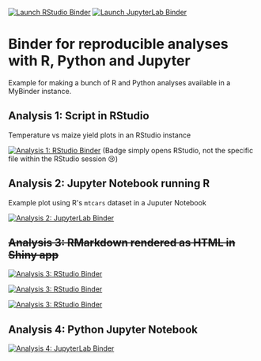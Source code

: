 <!-- badges: start -->
[![Launch RStudio Binder](https://img.shields.io/badge/launch-RStudio-579ACA.svg?style=for-the-badge)](https://mybinder.org/v2/gh/informatics-lab/binder_rstudio_jupyterlab_example/main?urlpath=rstudio) 
[![Launch JupyterLab Binder](https://img.shields.io/badge/launch-JupyterLab-F5A252.svg?style=for-the-badge)](https://mybinder.org/v2/gh/informatics-lab/binder_rstudio_jupyterlab_example/main?urlpath=lab)
<!-- badges: end -->

# Binder for reproducible analyses with R, Python and Jupyter
Example for making a bunch of R and Python analyses available in a MyBinder instance.

## Analysis 1: Script in RStudio

Temperature vs maize yield plots in an RStudio instance

[![Analysis 1: RStudio Binder](https://img.shields.io/badge/1-Rstudio-579ACA.svg?style=for-the-badge)](https://mybinder.org/v2/gh/informatics-lab/binder_rstudio_jupyterlab_example/main?urlpath=rstudio&filepath=analysis/simple_plot.R)
(Badge simply opens RStudio, not the specific file within the RStudio session 😢)

## Analysis 2: Jupyter Notebook running R

Example plot using R's `mtcars` dataset in a Juputer Notebook

[![Analysis 2: JupyterLab Binder](https://img.shields.io/badge/2-JupyterLab-F5A252.svg?style=for-the-badge)](https://mybinder.org/v2/gh/informatics-lab/binder_rstudio_jupyterlab_example/main?urlpath=tree/analysis-2/mtcars_plot.ipynb)


## ~~Analysis 3: RMarkdown rendered as HTML in Shiny app~~

[![Analysis 3: RStudio Binder](https://img.shields.io/badge/3-RStudio-808080.svg?style=for-the-badge)](https://mybinder.org/v2/gh/informatics-lab/binder_rstudio_jupyterlab_example/main?urlpath=rstudio&view=rmarkdown)

[![Analysis 3: RStudio Binder](https://img.shields.io/badge/3-RStudio-808080.svg?style=for-the-badge)](https://mybinder.org/v2/gh/informatics-lab/binder_rstudio_jupyterlab_example/main?urlpath=rstudio/rmarkdown)

[![Analysis 3: RStudio Binder](https://img.shields.io/badge/3-RStudio-808080.svg?style=for-the-badge)](https://mybinder.org/v2/gh/informatics-lab/binder_rstudio_jupyterlab_example/main?urlpath=rmarkdown)


## Analysis 4: Python Jupyter Notebook

[![Analysis 4: JupyterLab Binder](https://img.shields.io/badge/4-JupyterLab-F5A252.svg?style=for-the-badge)](https://mybinder.org/v2/gh/informatics-lab/binder_rstudio_jupyterlab_example/main?filepath=analysis-4/iris_add_season_year_preceeding.ipynb)